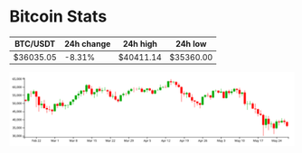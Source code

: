 # Bitcoin Stats

BTC/USDT|24h change|24h high|24h low|
|---|---|---|---|
|$36035.05|-8.31%|$40411.14|$35360.00|

<img src="./chart.svg">
